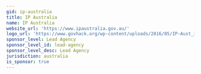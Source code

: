 ```yaml
---
gid: ip-australia
title: IP Australia
name: IP Australia
website_url: 'https://www.ipaustralia.gov.au/'
logo_url: 'https://www.govhack.org/wp-content/uploads/2016/05/IP-Aust_inline_black-1024x2481.jpg'
sponsor_level: Lead Agency
sponsor_level_id: lead-agency
sponsor_level_desc: Lead Agency
jurisdiction: australia
is_sponsor: true
---
```

